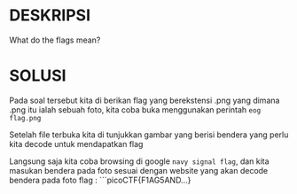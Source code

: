 # DESKRIPSI

What do the flags mean?

# SOLUSI 

Pada soal tersebut kita di berikan flag yang berekstensi .png yang dimana .png itu ialah sebuah foto, kita coba buka menggunakan perintah ```eog flag.png``` 

Setelah file terbuka kita di tunjukkan gambar yang berisi bendera yang perlu kita decode untuk mendapatkan flag

Langsung saja kita coba browsing di google ```navy signal flag```, dan kita masukan bendera pada foto sesuai dengan website yang akan decode bendera pada foto
flag : ```picoCTF{F1AG5AND...}
